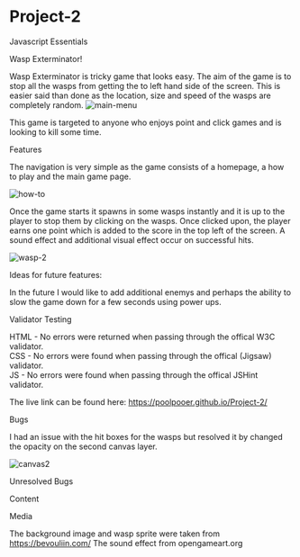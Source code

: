 # Project-2
Javascript Essentials

Wasp Exterminator!

Wasp Exterminator is tricky game that looks easy. The aim of the game is to stop all the wasps from getting the to left hand side of the screen.
This is easier said than done as the location, size and speed of the wasps are completely random.
![main-menu](https://user-images.githubusercontent.com/43278914/186099694-3bd6d90b-3a04-43a3-a7a8-eba0d5c9399c.JPG)

This game is targeted to anyone who enjoys point and click games and is looking to kill some time.

Features

The navigation is very simple as the game consists of a homepage, a how to play and the main game page.

![how-to](https://user-images.githubusercontent.com/43278914/186100255-f3722889-8c3c-42ba-a859-dbaf937c925e.JPG)

Once the game starts it spawns in some wasps instantly and it is up to the player to stop them by clicking on the wasps. Once clicked upon,
the player earns one point which is added to the score in the top left of the screen. A sound effect and additional visual effect occur on successful hits.

![wasp-2](https://user-images.githubusercontent.com/43278914/186101090-4caebd9e-38c4-4790-86d6-22ab318674e9.JPG)

Ideas for future features:

In the future I would like to add additional enemys and perhaps the ability to slow the game down for a few seconds using power ups.


Validator Testing

HTML - No errors were returned when passing through the offical W3C validator.<br>
CSS - No errors were found when passing through the offical (Jigsaw) validator.<br>
JS - No errors were found when passing through the offical JSHint validator.<br>

The live link can be found here: https://poolpooer.github.io/Project-2/

Bugs

I had an issue with the hit boxes for the wasps but resolved it by changed the opacity on the second canvas layer.

![canvas2](https://user-images.githubusercontent.com/43278914/186105036-2336057a-2080-4062-a785-c75deb51f742.JPG)


Unresolved Bugs

Content

Media

The background image and wasp sprite were taken from https://bevouliin.com/
The sound effect from opengameart.org
